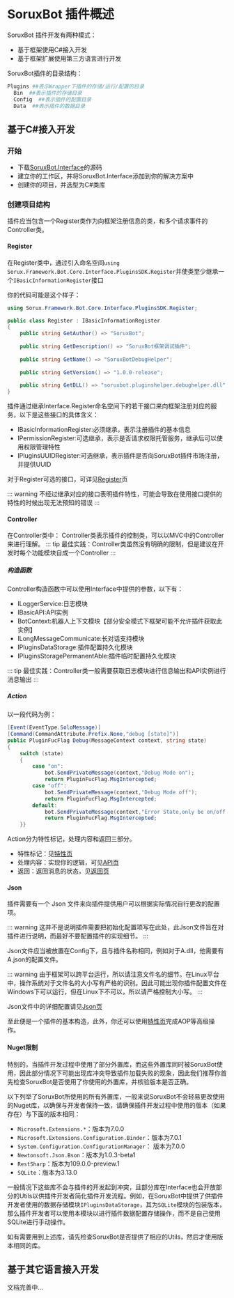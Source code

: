 # SoruxBot 插件概述

SoruxBot 插件开发有两种模式：
- 基于框架使用C#接入开发
- 基于框架扩展使用第三方语言进行开发

SoruxBot插件的目录结构：

```bash
Plugins ##表示Wrapper下插件的存储/运行/配置的目录
  Bin  ##表示插件的存储目录
  Config  ##表示插件的配置目录
  Data  ##表示插件的数据目录
```


## 基于C#接入开发

### 开始

- 下载[SoruxBot.Interface](https://www.github.com/liaosunny123/soruxbot)的源码
- 建立你的工作区，并将SoruxBot.Interface添加到你的解决方案中
- 创建你的项目，并选型为C#类库

### 创建项目结构

插件应当包含一个Register类作为向框架注册信息的类，和多个请求事件的Controller类。

#### Register

在Register类中，通过引入命名空间`using Sorux.Framework.Bot.Core.Interface.PluginsSDK.Register`并使类至少继承一个`IBasicInformationRegister`接口

你的代码可能是这个样子：
```csharp
using Sorux.Framework.Bot.Core.Interface.PluginsSDK.Register;

public class Register : IBasicInformationRegister 
{  
    public string GetAuthor() => "SoruxBot";  
  
    public string GetDescription() => "SoruxBot框架调试插件";  
  
    public string GetName() => "SoruxBotDebugHelper";  
  
    public string GetVersion() => "1.0.0-release";  
  
    public string GetDLL() => "soruxbot.pluginshelper.debughelper.dll";   
}
```

插件通过继承Interface.Register命名空间下的若干接口来向框架注册对应的服务，以下是这些接口的具体含义：

- IBasicInformationRegister:必须继承，表示注册插件的基本信息
- IPermissionRegister:可选继承，表示是否请求权限托管服务，继承后可以使用权限管理特性
- IPluginsUUIDRegister:可选继承，表示插件是否向SoruxBot插件市场注册，并提供UUID

对于Register可选的接口，可详见[Register](/pluginsDocs/register/index.md)页

::: warning
不经过继承对应的接口表明插件特性，可能会导致在使用接口提供的特性的时候出现无法预知的错误
:::

#### Controller

在Controller类中：
Controller类表示插件的控制类，可以以MVC中的Controller来进行理解。
::: tip
最佳实践：Controller类虽然没有明确的限制，但是建议在开发时每个功能模块自成一个Controller
:::

##### 构造函数

Controller构造函数中可以使用Interface中提供的参数，以下有：
- ILoggerService:日志模块
- IBasicAPI:API实例
- BotContext:机器人上下文模块【部分安全模式下框架可能不允许插件获取此实例】
- ILongMessageCommunicate:长对话支持模块
- IPluginsDataStorage:插件配置持久化模块
- IPluginsStoragePermanentAble:插件临时配置持久化模块

::: tip
最佳实践：Controller类一般需要获取日志模块进行信息输出和API实例进行消息输出
:::

##### Action

以一段代码为例：

```csharp
[Event(EventType.SoloMessage)]  
[Command(CommandAttribute.Prefix.None,"debug [state]")]  
public PluginFucFlag Debug(MessageContext context, string state)  
{  
    switch (state)  
    {       
	    case "on":  
            bot.SendPrivateMessage(context,"Debug Mode on");  
            return PluginFucFlag.MsgIntercepted;  
        case "off":  
            bot.SendPrivateMessage(context,"Debug Mode off");  
            return PluginFucFlag.MsgIntercepted;  
        default:  
            bot.SendPrivateMessage(context,"Error State,only be on/off but receive:" + state);  
            return PluginFucFlag.MsgIntercepted;  
    }}
```

Action分为特性标记，处理内容和返回三部分。

- 特性标记：见[特性页](pluginsDocs/attribute/index.md)
- 处理内容：实现你的逻辑，可见[API页](api)
- 返回：返回消息的状态，见[返回页](returnType.md)

#### Json

插件需要有一个 Json 文件来向插件提供用户可以根据实际情况自行更改的配置项。

::: warning
这并不是说明插件需要把初始化配置项写在此处，此Json文件旨在对插件进行说明，而最好不要配置插件的实现细节。
:::

Json文件应当被放置在Config下，且与插件名称相同，例如对于A.dll，他需要有A.json的配置文件。

::: warning
由于框架可以跨平台运行，所以请注意文件名的细节。在Linux平台中，操作系统对于文件名的大小写有严格的识别。因此可能出现你插件配置文件在Windows下可以运行，但在Linux下不可以，所以请严格控制大小写。
:::

Json文件中的详细配置请见[Json页](json)

至此便是一个插件的基本构造，此外，你还可以使用[特性页](pluginsDocs/attribute/index.md)完成AOP等高级操作。

#### Nuget限制

特别的，当插件开发过程中使用了部分外置库，而这些外置库同时被SoruxBot使用，因此部分情况下可能出现库冲突导致插件加载失败的现象，因此我们推荐你首先检查SoruxBot是否使用了你使用的外置库，并核验版本是否正确。

以下列举了SoruxBot所使用的所有外置库，一般来说SoruxBot不会轻易更改使用的Nuget库，以确保与开发者保持一致，请确保插件开发过程中使用的版本（如果存在）与下面的版本相同：

- `Microsoft.Extensions.*`：版本为7.0.0
- `Microsoft.Extensions.Configuration.Binder`：版本为7.0.1
- `System.Configuration.ConfigurationManager`： 版本为7.0.0
- `Newtonsoft.Json.Bson`：版本为1.0.3-beta1
- `RestSharp`：版本为109.0.0-preview.1
- `SQLite`：版本为3.13.0

一般情况下这些库不会与插件的开发起到冲突，且部分库在Interface也会开放部分的Utils以供插件开发者简化插件开发流程。例如，在SoruxBot中提供了供插件开发者使用的数据存储模块`IPluginsDataStorage`，其为`SQLite`模块的包装版本，那么插件开发者可以使用本模块以进行插件数据配置存储操作，而不是自己使用SQLite进行手动操作。

如有需要用到上述库，请先检查SoruxBot是否提供了相应的Utils，然后才使用版本相同的库。



## 基于其它语言接入开发

文档完善中...